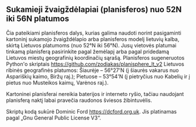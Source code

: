 ## Sukamieji žvaigždėlapiai (planisferos) nuo 52N iki 56N platumos
Čia pateikiami planisferos dalys, kurias galima naudoti norint pasigaminti kartoninį sukamojo žvaigždėlapio arba planisferos modelį lietuvių kalba, skirtą Lietuvos platumoms (nuo 52°N iki 56°N). Jusų vietovės platumai tinkamą planisferą pasirinkite pagal žemėlapį arba pagal pridedamą Lietuvos miestų geografinių koordinačių sąrašą.
Planisferos sugeneruotos Python'o skriptais <https://github.com/zodiakas/planisphere_lt_v2>
Lietuvos ribinės geografinės platumos: Šiaurėje – 56°27'N (į šiaurės vakarus nuo Aspariškių kaimo, Biržų raj.); Pietuose – 53°54'N (į pietryčius nuo Kabelių ir į pietus nuo Musteikos kaimų, Varėnos raj.). 

Kartoninei planisferai nereikia baterijos ir interneto ryšio, tačiau naudojant planisferą naktį labai pravečia raudonos šviesos žibintuvėlis.

Skriptų kodą sukūrė Dominic Ford https://dcford.org.uk. Jis platinamas pagal „Gnu General Public License V3“.
